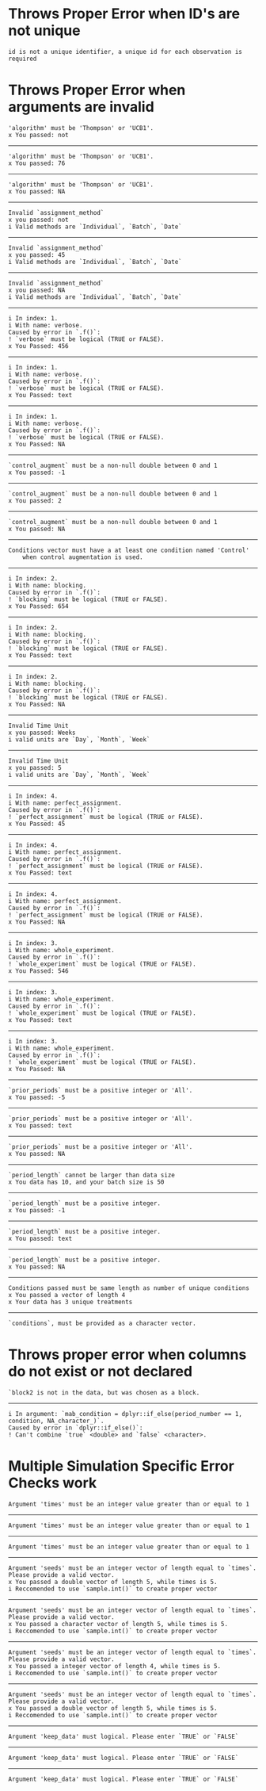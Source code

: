 # Throws Proper Error when ID's are not unique

    id is not a unique identifier, a unique id for each observation is required

# Throws Proper Error when arguments are invalid

    'algorithm' must be 'Thompson' or 'UCB1'.
    x You passed: not

---

    'algorithm' must be 'Thompson' or 'UCB1'.
    x You passed: 76

---

    'algorithm' must be 'Thompson' or 'UCB1'.
    x You passed: NA

---

    Invalid `assignment_method`
    x you passed: not
    i Valid methods are `Individual`, `Batch`, `Date`

---

    Invalid `assignment_method`
    x you passed: 45
    i Valid methods are `Individual`, `Batch`, `Date`

---

    Invalid `assignment_method`
    x you passed: NA
    i Valid methods are `Individual`, `Batch`, `Date`

---

    i In index: 1.
    i With name: verbose.
    Caused by error in `.f()`:
    ! `verbose` must be logical (TRUE or FALSE).
    x You Passed: 456

---

    i In index: 1.
    i With name: verbose.
    Caused by error in `.f()`:
    ! `verbose` must be logical (TRUE or FALSE).
    x You Passed: text

---

    i In index: 1.
    i With name: verbose.
    Caused by error in `.f()`:
    ! `verbose` must be logical (TRUE or FALSE).
    x You Passed: NA

---

    `control_augment` must be a non-null double between 0 and 1
    x You passed: -1

---

    `control_augment` must be a non-null double between 0 and 1
    x You passed: 2

---

    `control_augment` must be a non-null double between 0 and 1
    x You passed: NA

---

    Conditions vector must have a at least one condition named 'Control'
        when control augmentation is used.

---

    i In index: 2.
    i With name: blocking.
    Caused by error in `.f()`:
    ! `blocking` must be logical (TRUE or FALSE).
    x You Passed: 654

---

    i In index: 2.
    i With name: blocking.
    Caused by error in `.f()`:
    ! `blocking` must be logical (TRUE or FALSE).
    x You Passed: text

---

    i In index: 2.
    i With name: blocking.
    Caused by error in `.f()`:
    ! `blocking` must be logical (TRUE or FALSE).
    x You Passed: NA

---

    Invalid Time Unit
    x you passed: Weeks
    i valid units are `Day`, `Month`, `Week`

---

    Invalid Time Unit
    x you passed: 5
    i valid units are `Day`, `Month`, `Week`

---

    i In index: 4.
    i With name: perfect_assignment.
    Caused by error in `.f()`:
    ! `perfect_assignment` must be logical (TRUE or FALSE).
    x You Passed: 45

---

    i In index: 4.
    i With name: perfect_assignment.
    Caused by error in `.f()`:
    ! `perfect_assignment` must be logical (TRUE or FALSE).
    x You Passed: text

---

    i In index: 4.
    i With name: perfect_assignment.
    Caused by error in `.f()`:
    ! `perfect_assignment` must be logical (TRUE or FALSE).
    x You Passed: NA

---

    i In index: 3.
    i With name: whole_experiment.
    Caused by error in `.f()`:
    ! `whole_experiment` must be logical (TRUE or FALSE).
    x You Passed: 546

---

    i In index: 3.
    i With name: whole_experiment.
    Caused by error in `.f()`:
    ! `whole_experiment` must be logical (TRUE or FALSE).
    x You Passed: text

---

    i In index: 3.
    i With name: whole_experiment.
    Caused by error in `.f()`:
    ! `whole_experiment` must be logical (TRUE or FALSE).
    x You Passed: NA

---

    `prior_periods` must be a positive integer or 'All'.
    x You passed: -5 

---

    `prior_periods` must be a positive integer or 'All'.
    x You passed: text

---

    `prior_periods` must be a positive integer or 'All'.
    x You passed: NA

---

    `period_length` cannot be larger than data size
    x You data has 10, and your batch size is 50

---

    `period_length` must be a positive integer.
    x You passed: -1

---

    `period_length` must be a positive integer.
    x You passed: text

---

    `period_length` must be a positive integer.
    x You passed: NA

---

    Conditions passed must be same length as number of unique conditions
    x You passed a vector of length 4
    x Your data has 3 unique treatments

---

    `conditions`, must be provided as a character vector.

# Throws proper error when columns do not exist or not declared

    `block2 is not in the data, but was chosen as a block.

---

    i In argument: `mab_condition = dplyr::if_else(period_number == 1, condition, NA_character_)`.
    Caused by error in `dplyr::if_else()`:
    ! Can't combine `true` <double> and `false` <character>.

# Multiple Simulation Specific Error Checks work

    Argument 'times' must be an integer value greater than or equal to 1

---

    Argument 'times' must be an integer value greater than or equal to 1

---

    Argument 'times' must be an integer value greater than or equal to 1

---

    Argument 'seeds' must be an integer vector of length equal to `times`. Please provide a valid vector.
    x You passed a double vector of length 5, while times is 5.
    i Reccomended to use `sample.int()` to create proper vector

---

    Argument 'seeds' must be an integer vector of length equal to `times`. Please provide a valid vector.
    x You passed a character vector of length 5, while times is 5.
    i Reccomended to use `sample.int()` to create proper vector

---

    Argument 'seeds' must be an integer vector of length equal to `times`. Please provide a valid vector.
    x You passed a integer vector of length 4, while times is 5.
    i Reccomended to use `sample.int()` to create proper vector

---

    Argument 'seeds' must be an integer vector of length equal to `times`. Please provide a valid vector.
    x You passed a double vector of length 5, while times is 5.
    i Reccomended to use `sample.int()` to create proper vector

---

    Argument 'keep_data' must logical. Please enter `TRUE` or `FALSE`

---

    Argument 'keep_data' must logical. Please enter `TRUE` or `FALSE`

---

    Argument 'keep_data' must logical. Please enter `TRUE` or `FALSE`

